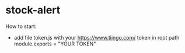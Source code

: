 # stock-alert

How to start:
 - add file token.js with your https://www.tiingo.com/ token in root path
 	module.exports = "YOUR TOKEN"
